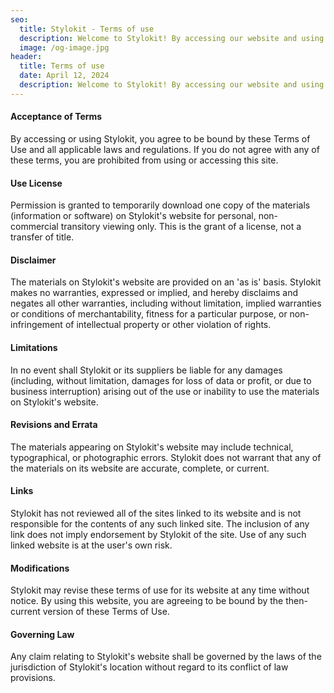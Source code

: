 ```yaml
---
seo:
  title: Stylokit - Terms of use
  description: Welcome to Stylokit! By accessing our website and using our services, you agree to comply with these Terms of Use. Please read them carefully before using our website or services.
  image: /og-image.jpg
header:
  title: Terms of use
  date: April 12, 2024
  description: Welcome to Stylokit! By accessing our website and using our services, you agree to comply with these Terms of Use. Please read them carefully before using our website or services.
---
```


#### Acceptance of Terms

By accessing or using Stylokit, you agree to be bound by these Terms
of Use and all applicable laws and regulations. If you do not agree
with any of these terms, you are prohibited from using or accessing
this site.

#### Use License

Permission is granted to temporarily download one copy of the
materials (information or software) on Stylokit's website for
personal, non-commercial transitory viewing only. This is the grant of
a license, not a transfer of title.

#### Disclaimer

The materials on Stylokit's website are provided on an 'as is' basis.
Stylokit makes no warranties, expressed or implied, and hereby
disclaims and negates all other warranties, including without
limitation, implied warranties or conditions of merchantability,
fitness for a particular purpose, or non-infringement of intellectual
property or other violation of rights.

#### Limitations

In no event shall Stylokit or its suppliers be liable for any damages
(including, without limitation, damages for loss of data or profit, or
due to business interruption) arising out of the use or inability to
use the materials on Stylokit's website.

#### Revisions and Errata

The materials appearing on Stylokit's website may include technical,
typographical, or photographic errors. Stylokit does not warrant that
any of the materials on its website are accurate, complete, or
current.

#### Links

Stylokit has not reviewed all of the sites linked to its website and
is not responsible for the contents of any such linked site. The
inclusion of any link does not imply endorsement by Stylokit of the
site. Use of any such linked website is at the user's own risk.

#### Modifications

Stylokit may revise these terms of use for its website at any time
without notice. By using this website, you are agreeing to be bound by
the then-current version of these Terms of Use.

#### Governing Law

Any claim relating to Stylokit's website shall be governed by the laws
of the jurisdiction of Stylokit's location without regard to its
conflict of law provisions.
